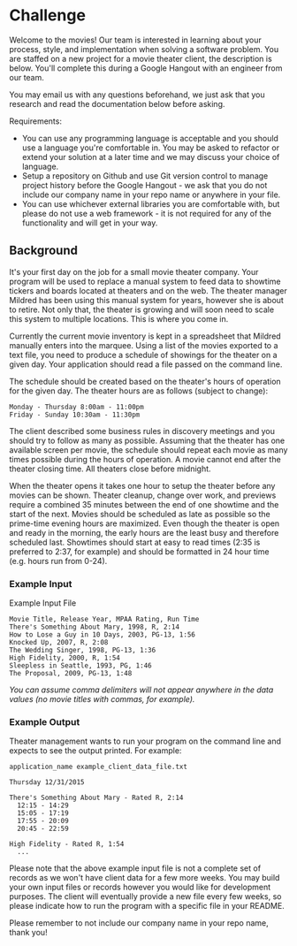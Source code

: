 # Challenge

Welcome to the movies! Our team is interested in learning about your process, style, and implementation when solving a software problem. You are staffed on a new project for a movie theater client, the description is below. You'll complete this during a Google Hangout with an engineer from our team.

You may email us with any questions beforehand, we just ask that you research and read the documentation below before asking.

Requirements:

* You can use any programming language is acceptable and you should use a language you're comfortable in. You may be asked to refactor or extend your solution at a later time and we may discuss your choice of language.
* Setup a repository on Github and use Git version control to manage project history before the Google Hangout - we ask that you do not include our company name in your repo name or anywhere in your file.
* You can use whichever external libraries you are comfortable with, but please do not use a web framework - it is not required for any of the functionality and will get in your way.

## Background

It's your first day on the job for a small movie theater company. Your program will be used to replace a manual system to feed data to showtime tickers and boards located at theaters and on the web. The theater manager Mildred has been using this manual system for years, however she is about to retire. Not only that, the theater is growing and will soon need to scale this system to multiple locations. This is where you come in.

Currently the current movie inventory is kept in a spreadsheet that Mildred manually enters into the marquee. Using a list of the movies exported to a text file, you need to produce a schedule of showings for the theater on a given day. Your application should read a file passed on the command line.

The schedule should be created based on the theater's hours of operation for the given day. The theater hours are as follows (subject to change):
```
Monday - Thursday 8:00am - 11:00pm
Friday - Sunday 10:30am - 11:30pm
```

The client described some business rules in discovery meetings and you should try to follow as many as possible. Assuming that the theater has one available screen per movie, the schedule should repeat each movie as many times possible during the hours of operation. A movie cannot end after the theater closing time. All theaters close before midnight.

When the theater opens it takes one hour to setup the theater before any movies can be shown. Theater cleanup, change over work, and previews require a combined 35 minutes between the end of one showtime and the start of the next. Movies should be scheduled as late as possible so the prime-time evening hours are maximized. Even though the theater is open and ready in the morning, the early hours are the least busy and therefore scheduled last. Showtimes should start at easy to read times (2:35 is preferred to 2:37, for example) and should be formatted in 24 hour time (e.g. hours run from 0-24).

### Example Input

Example Input File
```
Movie Title, Release Year, MPAA Rating, Run Time
There's Something About Mary, 1998, R, 2:14
How to Lose a Guy in 10 Days, 2003, PG-13, 1:56
Knocked Up, 2007, R, 2:08
The Wedding Singer, 1998, PG-13, 1:36
High Fidelity, 2000, R, 1:54
Sleepless in Seattle, 1993, PG, 1:46
The Proposal, 2009, PG-13, 1:48
```

_You can assume comma delimiters will not appear anywhere in the data values (no movie titles with commas, for example)._

### Example Output

Theater management wants to run your program on the command line and expects to see the output printed. For example:

```
application_name example_client_data_file.txt

Thursday 12/31/2015

There's Something About Mary - Rated R, 2:14
  12:15 - 14:29
  15:05 - 17:19
  17:55 - 20:09
  20:45 - 22:59

High Fidelity - Rated R, 1:54
  ...
```

Please note that the above example input file is not a complete set of records as we won't have client data for a few more weeks. You may build your own input files or records however you would like for development purposes. The client will eventually provide a new file every few weeks, so please indicate how to run the program with a specific file in your README.

Please remember to not include our company name in your repo name, thank you!

